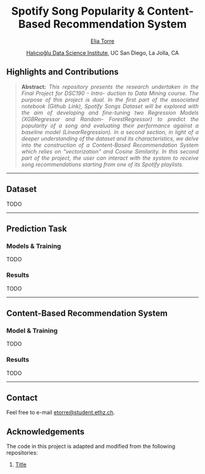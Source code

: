 <h1 align="center">
Spotify Song Popularity & Content-Based Recommendation System</h1>

<div align="center">
  <a href="https://www.linkedin.com/in/eliatorre/">Elia Torre</a>
  <p><a href="https://datascience.ucsd.edu/">Halıcıoğlu Data Science Institute</a>, UC San Diego, La Jolla, CA</p>
</div>


## Highlights and Contributions


>**<p align="justify"> Abstract:** *This repository presents the research undertaken in the Final Project for DSC190 - Intro- duction to Data Mining course. The purpose of this project is dual. In the first part of the associated notebook (Github Link), Spotify Songs Dataset will be explored with the aim of developing and fine-tuning two Regression Models (XGBRegressor and Random- ForestRegressor) to predict the popularity of a song and evaluating their performance against a baseline model (LinearRegression). In a second section, in light of a deeper understanding of the dataset and its characteristics, we delve into the construction of a Content-Based Recommendation System which relies on "vectorization" and Cosine Similarity. In this second part of the project, the user can interact with the system to receive song recommendations starting from one of its Spotify playlists.*

<hr/>

## Dataset
TODO

<hr/>

## Prediction Task

### Models & Training
TODO

### Results
TODO

<hr/>

## Content-Based Recommendation System

### Model & Training
TODO

### Results
TODO

<hr/>

## Contact
Feel free to e-mail etorre@student.ethz.ch.
  
## Acknowledgements
The code in this project is adapted and modified from the following repositories:
1. [Title](https://)
